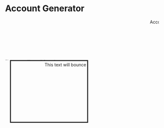 # Account Generator

<div>
    <marquee behaviour="alternate" width="100%" direction="left" height="100px" scrollamount="50">
        Account Generator:
        This project is dedicated to create and store accounts
    </marquee>
</div>

<div>
    <marquee direction="up">This text will scroll from bottom to top</marquee>
</div>

<div>
    <marquee
  direction="down"
  width="250"
  height="200"
  behavior="alternate"
  style="border:solid">
  <marquee behavior="alternate">This text will bounce</marquee>
</marquee>
</div>


